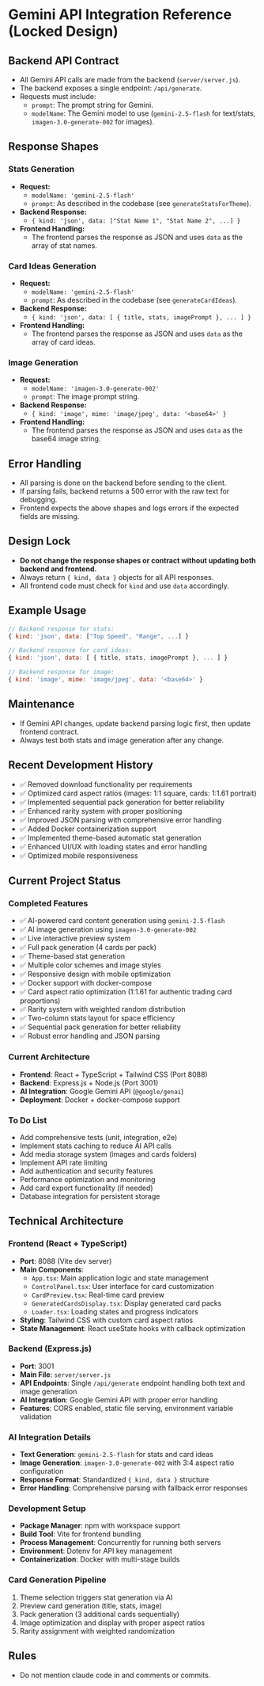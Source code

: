 
# Gemini API Integration Reference (Locked Design)

## Backend API Contract

- All Gemini API calls are made from the backend (`server/server.js`).
- The backend exposes a single endpoint: `/api/generate`.
- Requests must include:
    - `prompt`: The prompt string for Gemini.
    - `modelName`: The Gemini model to use (`gemini-2.5-flash` for text/stats, `imagen-3.0-generate-002` for images).

## Response Shapes

### Stats Generation
- **Request:**
    - `modelName: 'gemini-2.5-flash'`
    - `prompt`: As described in the codebase (see `generateStatsForTheme`).
- **Backend Response:**
    - `{ kind: 'json', data: ["Stat Name 1", "Stat Name 2", ...] }`
- **Frontend Handling:**
    - The frontend parses the response as JSON and uses `data` as the array of stat names.

### Card Ideas Generation
- **Request:**
    - `modelName: 'gemini-2.5-flash'`
    - `prompt`: As described in the codebase (see `generateCardIdeas`).
- **Backend Response:**
    - `{ kind: 'json', data: [ { title, stats, imagePrompt }, ... ] }`
- **Frontend Handling:**
    - The frontend parses the response as JSON and uses `data` as the array of card ideas.

### Image Generation
- **Request:**
    - `modelName: 'imagen-3.0-generate-002'`
    - `prompt`: The image prompt string.
- **Backend Response:**
    - `{ kind: 'image', mime: 'image/jpeg', data: '<base64>' }`
- **Frontend Handling:**
    - The frontend parses the response as JSON and uses `data` as the base64 image string.

## Error Handling
- All parsing is done on the backend before sending to the client.
- If parsing fails, backend returns a 500 error with the raw text for debugging.
- Frontend expects the above shapes and logs errors if the expected fields are missing.

## Design Lock
- **Do not change the response shapes or contract without updating both backend and frontend.**
- Always return `{ kind, data }` objects for all API responses.
- All frontend code must check for `kind` and use `data` accordingly.

## Example Usage

```js
// Backend response for stats:
{ kind: 'json', data: ["Top Speed", "Range", ...] }

// Backend response for card ideas:
{ kind: 'json', data: [ { title, stats, imagePrompt }, ... ] }

// Backend response for image:
{ kind: 'image', mime: 'image/jpeg', data: '<base64>' }
```

## Maintenance
- If Gemini API changes, update backend parsing logic first, then update frontend contract.
- Always test both stats and image generation after any change.

## Recent Development History
* ✅ Removed download functionality per requirements
* ✅ Optimized card aspect ratios (images: 1:1 square, cards: 1:1.61 portrait)
* ✅ Implemented sequential pack generation for better reliability
* ✅ Enhanced rarity system with proper positioning
* ✅ Improved JSON parsing with comprehensive error handling
* ✅ Added Docker containerization support
* ✅ Implemented theme-based automatic stat generation
* ✅ Enhanced UI/UX with loading states and error handling
* ✅ Optimized mobile responsiveness

## Current Project Status

### Completed Features
* ✅ AI-powered card content generation using `gemini-2.5-flash`
* ✅ AI image generation using `imagen-3.0-generate-002`
* ✅ Live interactive preview system
* ✅ Full pack generation (4 cards per pack)
* ✅ Theme-based stat generation
* ✅ Multiple color schemes and image styles
* ✅ Responsive design with mobile optimization
* ✅ Docker support with docker-compose
* ✅ Card aspect ratio optimization (1:1.61 for authentic trading card proportions)
* ✅ Rarity system with weighted random distribution
* ✅ Two-column stats layout for space efficiency
* ✅ Sequential pack generation for better reliability
* ✅ Robust error handling and JSON parsing

### Current Architecture
* **Frontend**: React + TypeScript + Tailwind CSS (Port 8088)
* **Backend**: Express.js + Node.js (Port 3001)
* **AI Integration**: Google Gemini API (`@google/genai`)
* **Deployment**: Docker + docker-compose support

### To Do List
* Add comprehensive tests (unit, integration, e2e)
* Implement stats caching to reduce AI API calls
* Add media storage system (images and cards folders)
* Implement API rate limiting
* Add authentication and security features
* Performance optimization and monitoring
* Add card export functionality (if needed)
* Database integration for persistent storage

## Technical Architecture

### Frontend (React + TypeScript)
* **Port**: 8088 (Vite dev server)
* **Main Components**:
  - `App.tsx`: Main application logic and state management
  - `ControlPanel.tsx`: User interface for card customization
  - `CardPreview.tsx`: Real-time card preview
  - `GeneratedCardsDisplay.tsx`: Display generated card packs
  - `Loader.tsx`: Loading states and progress indicators
* **Styling**: Tailwind CSS with custom card aspect ratios
* **State Management**: React useState hooks with callback optimization

### Backend (Express.js)
* **Port**: 3001
* **Main File**: `server/server.js`
* **API Endpoints**: Single `/api/generate` endpoint handling both text and image generation
* **AI Integration**: Google Gemini API with proper error handling
* **Features**: CORS enabled, static file serving, environment variable validation

### AI Integration Details
* **Text Generation**: `gemini-2.5-flash` for stats and card ideas
* **Image Generation**: `imagen-3.0-generate-002` with 3:4 aspect ratio configuration
* **Response Format**: Standardized `{ kind, data }` structure
* **Error Handling**: Comprehensive parsing with fallback error responses

### Development Setup
* **Package Manager**: npm with workspace support
* **Build Tool**: Vite for frontend bundling
* **Process Management**: Concurrently for running both servers
* **Environment**: Dotenv for API key management
* **Containerization**: Docker with multi-stage builds

### Card Generation Pipeline
1. Theme selection triggers stat generation via AI
2. Preview card generation (title, stats, image)
3. Pack generation (3 additional cards sequentially)
4. Image optimization and display with proper aspect ratios
5. Rarity assignment with weighted randomization

## Rules
* Do not mention claude code in and comments or commits.